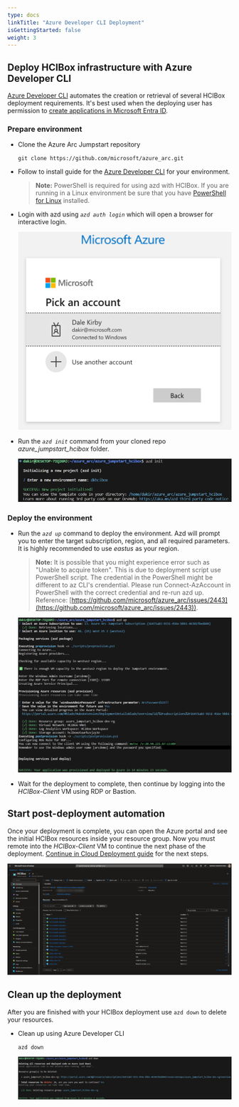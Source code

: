 ```yaml
---
type: docs
linkTitle: "Azure Developer CLI Deployment"
isGettingStarted: false
weight: 3
---
```


## Deploy HCIBox infrastructure with Azure Developer CLI

[Azure Developer CLI](https://learn.microsoft.com/azure/developer/azure-developer-cli/overview) automates the creation or retrieval of several HCIBox deployment requirements. It's best used when the deploying user has permission to [create applications in Microsoft Entra ID](https://learn.microsoft.com/entra/identity/role-based-access-control/permissions-reference#cloud-application-administrator).

### Prepare environment

- Clone the Azure Arc Jumpstart repository

  ```shell
  git clone https://github.com/microsoft/azure_arc.git
  ```

- Follow to install guide for the [Azure Developer CLI](https://learn.microsoft.com/azure/developer/azure-developer-cli/install-azd?tabs=winget-windows%2Cbrew-mac%2Cscript-linux&pivots=os-linux) for your environment.

  > **Note:** PowerShell is required for using azd with HCIBox. If you are running in a Linux environment be sure that you have [PowerShell for Linux](https://learn.microsoft.com/powershell/scripting/install/installing-powershell-on-linux?view=powershell-7.3) installed.

- Login with azd using *`azd auth login`* which will open a browser for interactive login.

  ![Screenshot showing azd auth login](./azd_auth_login.png)

- Run the *`azd init`* command from your cloned repo _*azure_jumpstart_hcibox*_ folder.
  
  ![Screenshot showing azd init](./azd_init.png)

### Deploy the environment

- Run the *`azd up`* command to deploy the environment. Azd will prompt you to enter the target subscription, region, and all required parameters. It is highly recommended to use _eastus_ as your region.
  > **Note:** It is possible that you might experience error such as "Unable to acquire token". This is due to deployment script use PowerShell script. The credential in the PowerShell might be different to az CLI's crendential. Please run Connect-AzAccount in PowerShell with the correct credential and re-run azd up. Reference: [https://github.com/microsoft/azure_arc/issues/2443](https://github.com/microsoft/azure_arc/issues/2443)). 
  
  ![Screenshot showing azd up](./azd_up.png)

- Wait for the deployment to complete, then continue by logging into the _HCIBox-Client_ VM using RDP or Bastion.

## Start post-deployment automation

Once your deployment is complete, you can open the Azure portal and see the initial HCIBox resources inside your resource group. Now you must remote into the _HCIBox-Client_ VM to continue the next phase of the deployment. [Continue in Cloud Deployment guide](/azure_jumpstart_hcibox/cloud_deployment) for the next steps.

  ![Screenshot showing all deployed resources in the resource group](./deployed_resources.png)

## Clean up the deployment

After you are finished with your HCIBox deployment use ```azd down``` to delete your resources.

- Clean up using Azure Developer CLI

  ```shell
  azd down
  ```

  ![Screenshot showing azd down](./azd_down.png)
